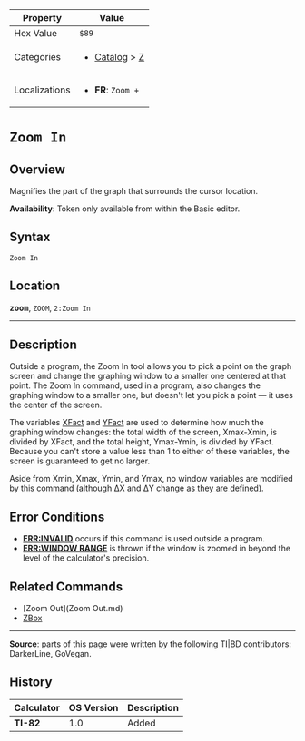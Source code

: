 | Property      | Value |
|---------------|-------|
| Hex Value     | `$89`|
| Categories    | <ul><li>[Catalog](<../categories/Catalog.md>) > [Z](<../categories/Catalog.md#Z>)</li></ul> |
| Localizations | <ul><li><b>FR</b>: `Zoom +`</li></ul> |

# `Zoom In`

## Overview
Magnifies the part of the graph that surrounds the cursor location.


<b>Availability</b>: Token only available from within the Basic editor.

## Syntax
`Zoom In`

## Location
<tt><kbd><b>zoom</b></kbd></tt>, `ZOOM`, `2:Zoom In`
<hr>

## Description

Outside a program, the Zoom In tool allows you to pick a point on the graph screen and change the graphing window to a smaller one centered at that point. The Zoom In command, used in a program, also changes the graphing window to a smaller one, but doesn't let you pick a point — it uses the center of the screen.

The variables [XFact](system-variables#window) and [YFact](system-variables#window) are used to determine how much the graphing window changes: the total width of the screen, Xmax-Xmin, is divided by XFact, and the total height, Ymax-Ymin, is divided by YFact. Because you can't store a value less than 1 to either of these variables, the screen is guaranteed to get no larger.

Aside from Xmin, Xmax, Ymin, and Ymax, no window variables are modified by this command (although ΔX and ΔY change [as they are defined](system-variables#window)).

## Error Conditions

*   **[ERR:INVALID](errors#invalid)** occurs if this command is used outside a program.
*   **[ERR:WINDOW RANGE](errors#windowrange)** is thrown if the window is zoomed in beyond the level of the calculator's precision.

## Related Commands

*   [Zoom Out](Zoom Out.md)
*   [ZBox](ZBox.md)

* * *

**Source**: parts of this page were written by the following TI|BD contributors: DarkerLine, GoVegan.

## History
| Calculator | OS Version | Description |
|------------|------------|-------------|
| <b>TI-82</b> | 1.0 | Added |


